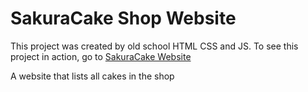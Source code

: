 # SakuraCake Shop Website
This project was created by old school HTML CSS and JS.
To see this project in action, go to [SakuraCake Website](https://sakuracake-hosting.web.app/)

A website that lists all cakes in the shop
